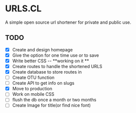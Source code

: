# URLS.CL
A simple open source url shortener for private and public use.


## TODO
- [X] Create and design homepage
- [X] Give the option for one time use or to save
- [X] Write better CSS -- **working on it **
- [x] Create routes to handle the shortened URLS
- [x] Create database to store routes in
- [ ] Create OTU function
- [ ] Create API to get info on slugs
- [x] Move to production
- [ ] Work on mobile CSS
- [ ] flush the db once a month or two months
- [ ] Create Image for title(or find nice font)
